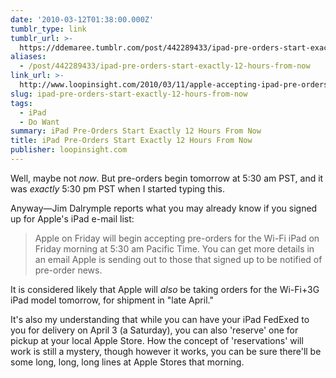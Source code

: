 ```yaml
---
date: '2010-03-12T01:38:00.000Z'
tumblr_type: link
tumblr_url: >-
  https://ddemaree.tumblr.com/post/442289433/ipad-pre-orders-start-exactly-12-hours-from-now
aliases:
  - /post/442289433/ipad-pre-orders-start-exactly-12-hours-from-now
link_url: >-
  http://www.loopinsight.com/2010/03/11/apple-accepting-ipad-pre-orders-at-530-am-pt-on-friday/
slug: ipad-pre-orders-start-exactly-12-hours-from-now
tags:
  - iPad
  - Do Want
summary: iPad Pre-Orders Start Exactly 12 Hours From Now
title: iPad Pre-Orders Start Exactly 12 Hours From Now
publisher: loopinsight.com
---
```


Well, maybe not *now*. But pre-orders begin tomorrow at 5:30 am PST, and it was _exactly_ 5:30 pm PST when I started typing this.

Anyway—Jim Dalrymple reports what you may already know if you signed up for Apple's iPad e-mail list:

> Apple on Friday will begin accepting pre-orders for the Wi-Fi iPad on Friday morning at 5:30 am Pacific Time. You can get more details in an email Apple is sending out to those that signed up to be notified of pre-order news.

It is considered likely that Apple will _also_ be taking orders for the Wi-Fi+3G iPad model tomorrow, for shipment in "late April."

It's also my understanding that while you can have your iPad FedExed to you for delivery on April 3 (a Saturday), you can also 'reserve' one for pickup at your local Apple Store. How the concept of 'reservations' will work is still a mystery, though however it works, you can be sure there'll be some long, long, long lines at Apple Stores that morning.